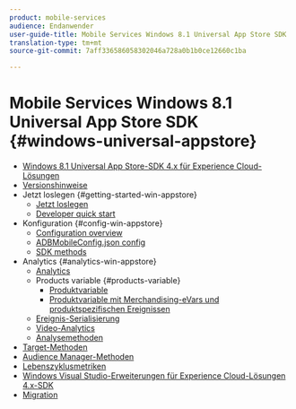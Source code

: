 ```yaml
---
product: mobile-services
audience: Endanwender
user-guide-title: Mobile Services Windows 8.1 Universal App Store SDK
translation-type: tm+mt
source-git-commit: 7aff336586058302046a728a0b1b0ce12660c1ba

---
```



# Mobile Services Windows 8.1 Universal App Store SDK {#windows-universal-appstore}

+ [Windows 8.1 Universal App Store-SDK 4.x für Experience Cloud-Lösungen](overview.md)
+ [Versionshinweise](release-notes.md)
+ Jetzt loslegen {#getting-started-win-appstore}
   + [Jetzt loslegen](c-getting-started/c-getting-started.md)
   + [Developer quick start](c-getting-started/dev-qs.md)
+ Konfiguration {#config-win-appstore}
   + [Configuration overview](c-configuration/c-configuration.md)
   + [ADBMobileConfig.json config](c-configuration/c.json.md)
   + [SDK methods](c-configuration/methods.md)
+ Analytics {#analytics-win-appstore}
   + [Analytics](analytics/analytics.md)
   + Products variable {#products-variable}
      + [Produktvariable](analytics/products/products.md)
      + [Produktvariable mit Merchandising-eVars und produktspezifischen Ereignissen](analytics/products/products-variable-evars-events.md)
   + [Ereignis-Serialisierung](analytics/event-serialization.md)
   + [Video-Analytics](analytics/video-qs.md)
   + [Analysemethoden](analytics/analytics-methods.md)
+ [Target-Methoden](target/target-methods.md)
+ [Audience Manager-Methoden](audiencemgmt/audience-manager-methods.md)
+ [Lebenszyklusmetriken](metrics.md)
+ [Windows Visual Studio-Erweiterungen für Experience Cloud-Lösungen 4.x-SDK](extensions/win-vse-4x.md)
+ [Migration](migration-v3.md)
